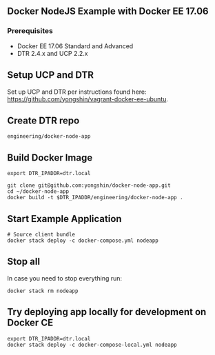 Docker NodeJS Example with Docker EE 17.06
------------------------------------------

### Prerequisites

- Docker EE 17.06 Standard and Advanced
- DTR 2.4.x and UCP 2.2.x

## Setup UCP and DTR

Set up UCP and DTR per instructions found here: https://github.com/yongshin/vagrant-docker-ee-ubuntu.

## Create DTR repo

```
engineering/docker-node-app
```

## Build Docker Image
```  
export DTR_IPADDR=dtr.local

git clone git@github.com:yongshin/docker-node-app.git
cd ~/docker-node-app
docker build -t $DTR_IPADDR/engineering/docker-node-app .
```

## Start Example Application
```
# Source client bundle
docker stack deploy -c docker-compose.yml nodeapp
```

## Stop all
In case you need to stop everything run:
```
docker stack rm nodeapp
```

## Try deploying app locally for development on Docker CE
```
export DTR_IPADDR=dtr.local
docker stack deploy -c docker-compose-local.yml nodeapp
```
